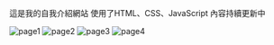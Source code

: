 這是我的自我介紹網站
使用了HTML、CSS、JavaScript
內容持續更新中

![page1](https://github.com/hyderson/workPrepare/assets/80370102/d2019b08-4e83-4561-a8bf-02efe3720767)
![page2](https://github.com/hyderson/workPrepare/assets/80370102/2a3d8618-cc8c-4dee-b198-302a561def93)
![page3](https://github.com/hyderson/workPrepare/assets/80370102/379c7eda-1af4-4eed-8a39-cd2b264504b5)
![page4](https://github.com/hyderson/workPrepare/assets/80370102/cc38e7c9-308e-4d32-a00b-acf060c36570)

